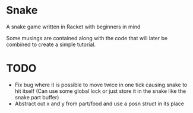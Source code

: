 # Snake
A snake game written in Racket with beginners in mind


Some musings are contained along with the code that will later be combined to create a simple tutorial. 


# TODO
* Fix bug where it is possible to move twice in one tick causing snake to hit itself
   (Can use some global lock or just store it in the snake like the snake part buffer)
* Abstract out x and y from part/food and use a posn struct in its place
